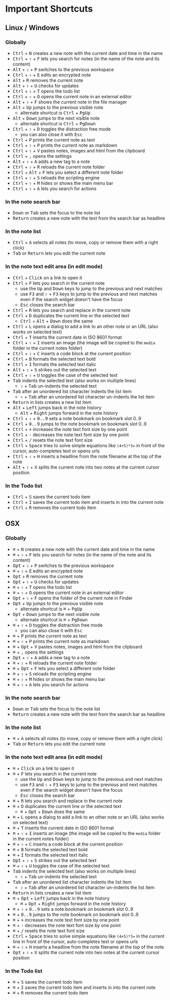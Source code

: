 Important Shortcuts
===================

## Linux / Windows

### Globally

- <kbd>Ctrl</kbd> + <kbd>N</kbd> creates a new note with the current date and time in the name
- <kbd>Ctrl</kbd> + <kbd>⇧</kbd> + <kbd>F</kbd> lets you search for notes (in the name of the note and its content)
- <kbd>Alt</kbd> + <kbd>⇧</kbd> + <kbd>P</kbd> switches to the previous workspace
- <kbd>Ctrl</kbd> + <kbd>⇧</kbd> + <kbd>E</kbd> edits an encrypted note
- <kbd>Alt</kbd> + <kbd>R</kbd> removes the current note
- <kbd>Alt</kbd> + <kbd>⇧</kbd> + <kbd>U</kbd> checks for updates
- <kbd>Ctrl</kbd> + <kbd>⇧</kbd> + <kbd>T</kbd> opens the todo list
- <kbd>Ctrl</kbd> + <kbd>⇧</kbd> + <kbd>O</kbd> opens the current note in an external editor
- <kbd>Alt</kbd> + <kbd>⇧</kbd> + <kbd>F</kbd> shows the current note in the file manager
- <kbd>Alt</kbd> + <kbd>Up</kbd> jumps to the previous visible note
    - alternate shortcut is <kbd>Ctrl</kbd> + <kbd>PgUp</kbd>
- <kbd>Alt</kbd> + <kbd>Down</kbd> jumps to the next visible note
    - alternate shortcut is <kbd>Ctrl</kbd> + <kbd>PgDown</kbd>
- <kbd>Ctrl</kbd> + <kbd>⇧</kbd> + <kbd>D</kbd> toggles the distraction free mode
    - you can also close it with <kbd>Esc</kbd>
- <kbd>Ctrl</kbd> + <kbd>P</kbd> prints the current note as text
- <kbd>Ctrl</kbd> + <kbd>⇧</kbd> + <kbd>P</kbd> prints the current note as markdown
- <kbd>Ctrl</kbd> + <kbd>⇧</kbd> + <kbd>V</kbd> pastes notes, images and html from the clipboard
- <kbd>Ctrl</kbd> + <kbd>,</kbd> opens the settings
- <kbd>Alt</kbd> + <kbd>⇧</kbd> + <kbd>A</kbd> adds a new tag to a note
- <kbd>Ctrl</kbd> + <kbd>⇧</kbd> + <kbd>R</kbd> reloads the current note folder 
- <kbd>Ctrl</kbd> + <kbd>Alt</kbd> + <kbd>F</kbd> lets you select a different note folder
- <kbd>Ctrl</kbd> + <kbd>⇧</kbd> + <kbd>S</kbd> reloads the scripting engine 
- <kbd>Ctrl</kbd> + <kbd>⇧</kbd> + <kbd>M</kbd> hides or shows the main menu bar
- <kbd>Ctrl</kbd> + <kbd>⇧</kbd> + <kbd>A</kbd> lets you search for actions

### In the note search bar

- <kbd>Down</kbd> or <kbd>Tab</kbd> sets the focus to the note list
- <kbd>Return</kbd> creates a new note with the text from the search bar as 
  headline

### In the note list

- <kbd>Ctrl</kbd> + <kbd>A</kbd> selects all notes (to move, copy or remove them with a right click)
- <kbd>Tab</kbd> or <kbd>Return</kbd> lets you edit the current note

### In the note text edit area (in edit mode)

- <kbd>Ctrl</kbd> + <kbd>Click</kbd> on a link to open it
- <kbd>Ctrl</kbd> + <kbd>F</kbd> lets you search in the current note
    - use the <kbd>Up</kbd> and <kbd>Down</kbd> keys to jump to the previous and next matches
    - use <kbd>F3</kbd> and <kbd>⇧</kbd> + <kbd>F3</kbd> keys to jump to the 
      previous and next matches even if the search widget doesn't have the focus
    - <kbd>Esc</kbd> closes the search bar
- <kbd>Ctrl</kbd> + <kbd>R</kbd> lets you search and replace in the current note
- <kbd>Ctrl</kbd> + <kbd>D</kbd> duplicates the current line or the selected text
    - <kbd>Ctrl</kbd> + <kbd>Alt</kbd> + <kbd>Down</kbd> does the same
- <kbd>Ctrl</kbd> + <kbd>L</kbd> opens a dialog to add a link to an other note or an URL (also works on selected text)
- <kbd>Ctrl</kbd> + <kbd>T</kbd> inserts the current date in ISO 8601 format
- <kbd>Ctrl</kbd> + <kbd>⇧</kbd> + <kbd>I</kbd> inserts an image (the image will be copied to the `media` folder in the current notes folder)
- <kbd>Ctrl</kbd> + <kbd>⇧</kbd> + <kbd>C</kbd> inserts a code block at the current position
- <kbd>Ctrl</kbd> + <kbd>B</kbd> formats the selected text bold 
- <kbd>Ctrl</kbd> + <kbd>I</kbd> formats the selected text italic 
- <kbd>Alt</kbd> + <kbd>⇧</kbd> + <kbd>S</kbd> strikes out the selected text
- <kbd>Ctrl</kbd> + <kbd>⇧</kbd> + <kbd>U</kbd> toggles the case of the selected text
- <kbd>Tab</kbd> indents the selected text (also works on multiple lines)
    - <kbd>⇧</kbd> + <kbd>Tab</kbd> un-indents the selected text
- <kbd>Tab</kbd> after an unordered list character indents the list item
    - <kbd>⇧</kbd> + <kbd>Tab</kbd> after an unordered list character 
      un-indents the list item
- <kbd>Return</kbd> in lists creates a new list item
- <kbd>Alt</kbd> + <kbd>Left</kbd> jumps back in the note history
    - <kbd>Alt</kbd> + <kbd>Right</kbd> jumps forward in the note history
- <kbd>Ctrl</kbd> + <kbd>⇧</kbd> + <kbd>0..9</kbd> sets a note bookmark on bookmark slot 0..9
- <kbd>Ctrl</kbd> + <kbd>0..9</kbd> jumps to the note bookmark on bookmark slot 0..9
- <kbd>Ctrl</kbd> + <kbd>+</kbd> increases the note text font size by one point
- <kbd>Ctrl</kbd> + <kbd>-</kbd> decreases the note text font size by one point
- <kbd>Ctrl</kbd> + <kbd>/</kbd> resets the note text font size
- <kbd>Ctrl</kbd> + <kbd>Space</kbd> tries to solve simple equations like `(4+5)*3=` in front of the cursor, auto-completes text or opens urls
- <kbd>Ctrl</kbd> + <kbd>⇧</kbd> + <kbd>H</kbd> inserts a headline from the note filename at the top of the note
- <kbd>Alt</kbd> + <kbd>⇧</kbd> + <kbd>X</kbd> splits the current note into two notes at the current cursor position

### In the Todo list

- <kbd>Ctrl</kbd> + <kbd>S</kbd> saves the current todo item
- <kbd>Ctrl</kbd> + <kbd>I</kbd> saves the current todo item and inserts in into the current note
- <kbd>Ctrl</kbd> + <kbd>R</kbd> removes the current todo item


## OSX

### Globally

- <kbd>⌘</kbd> + <kbd>N</kbd> creates a new note with the current date and time in the name
- <kbd>⌘</kbd> + <kbd>⇧</kbd> + <kbd>F</kbd> lets you search for notes (in the name of the note and its content)
- <kbd>Opt</kbd> + <kbd>⇧</kbd> + <kbd>P</kbd> switches to the previous workspace
- <kbd>⌘</kbd> + <kbd>⇧</kbd> + <kbd>E</kbd> edits an encrypted note
- <kbd>Opt</kbd> + <kbd>R</kbd> removes the current note
- <kbd>Opt</kbd> + <kbd>⇧</kbd> + <kbd>U</kbd> checks for updates
- <kbd>⌘</kbd> + <kbd>⇧</kbd> + <kbd>T</kbd> opens the todo list
- <kbd>⌘</kbd> + <kbd>⇧</kbd> + <kbd>O</kbd> opens the current note in an external editor
- <kbd>Opt</kbd> + <kbd>⇧</kbd> + <kbd>F</kbd> opens the folder of the current note in Finder
- <kbd>Opt</kbd> + <kbd>Up</kbd> jumps to the previous visible note
    - alternate shortcut is <kbd>⌘</kbd> + <kbd>PgUp</kbd>
- <kbd>Opt</kbd> + <kbd>Down</kbd> jumps to the next visible note
    - alternate shortcut is <kbd>⌘</kbd> + <kbd>PgDown</kbd>
- <kbd>⌘</kbd> + <kbd>⇧</kbd> + <kbd>D</kbd> toggles the distraction free mode
    - you can also close it with <kbd>Esc</kbd>
- <kbd>⌘</kbd> + <kbd>P</kbd> prints the current note as text
- <kbd>⌘</kbd> + <kbd>⇧</kbd> + <kbd>P</kbd> prints the current note as markdown
- <kbd>⌘</kbd> + <kbd>Opt</kbd> + <kbd>V</kbd> pastes notes, images and html from the clipboard
- <kbd>⌘</kbd> + <kbd>,</kbd> opens the settings
- <kbd>Opt</kbd> + <kbd>⇧</kbd> + <kbd>A</kbd> adds a new tag to a note
- <kbd>⌘</kbd> + <kbd>⇧</kbd> + <kbd>R</kbd> reloads the current note folder 
- <kbd>⌘</kbd> + <kbd>Opt</kbd> + <kbd>F</kbd> lets you select a different note folder
- <kbd>⌘</kbd> + <kbd>⇧</kbd> + <kbd>S</kbd> reloads the scripting engine 
- <kbd>⌘</kbd> + <kbd>⇧</kbd> + <kbd>M</kbd> hides or shows the main menu bar
- <kbd>⌘</kbd> + <kbd>⇧</kbd> + <kbd>A</kbd> lets you search for actions

### In the note search bar

- <kbd>Down</kbd> or <kbd>Tab</kbd> sets the focus to the note list
- <kbd>Return</kbd> creates a new note with the text from the search bar as 
  headline

### In the note list

- <kbd>⌘</kbd> + <kbd>A</kbd> selects all notes (to move, copy or remove them with a right click)
- <kbd>Tab</kbd> or <kbd>Return</kbd> lets you edit the current note

### In the note text edit area (in edit mode)

- <kbd>⌘</kbd> + <kbd>Click</kbd> on a link to open it
- <kbd>⌘</kbd> + <kbd>F</kbd> lets you search in the current note
    - use the <kbd>Up</kbd> and <kbd>Down</kbd> keys to jump to the previous and next matches
    - use <kbd>F3</kbd> and <kbd>⇧</kbd> + <kbd>F3</kbd> keys to jump to the 
      previous and next matches even if the search widget doesn't have the focus
    - <kbd>Esc</kbd> closes the search bar
- <kbd>⌘</kbd> + <kbd>R</kbd> lets you search and replace in the current note
- <kbd>⌘</kbd> + <kbd>D</kbd> duplicates the current line or the selected text
    - <kbd>⌘</kbd> + <kbd>Opt</kbd> + <kbd>Down</kbd> does the same
- <kbd>⌘</kbd> + <kbd>L</kbd> opens a dialog to add a link to an other note or an URL (also works on selected text)
- <kbd>⌘</kbd> + <kbd>T</kbd> inserts the current date in ISO 8601 format
- <kbd>⌘</kbd> + <kbd>⇧</kbd> + <kbd>I</kbd> inserts an image (the image will be copied to the `media` folder in the current notes folder)
- <kbd>⌘</kbd> + <kbd>⇧</kbd> + <kbd>C</kbd> inserts a code block at the current position
- <kbd>⌘</kbd> + <kbd>B</kbd> formats the selected text bold 
- <kbd>⌘</kbd> + <kbd>I</kbd> formats the selected text italic 
- <kbd>Opt</kbd> + <kbd>⇧</kbd> + <kbd>S</kbd> strikes out the selected text
- <kbd>⌘</kbd> + <kbd>⇧</kbd> + <kbd>U</kbd> toggles the case of the selected text
- <kbd>Tab</kbd> indents the selected text (also works on multiple lines)
    - <kbd>⇧</kbd> + <kbd>Tab</kbd> un-indents the selected text
- <kbd>Tab</kbd> after an unordered list character indents the list item
    - <kbd>⇧</kbd> + <kbd>Tab</kbd> after an unordered list character 
      un-indents the list item
- <kbd>Return</kbd> in lists creates a new list item
- <kbd>⌘</kbd> + <kbd>Opt</kbd> + <kbd>Left</kbd> jumps back in the note history
    - <kbd>⌘</kbd> + <kbd>Opt</kbd> + <kbd>Right</kbd> jumps forward in the note history
- <kbd>⌘</kbd> + <kbd>⇧</kbd> + <kbd>0..9</kbd> sets a note bookmark on bookmark slot 0..9
- <kbd>⌘</kbd> + <kbd>0..9</kbd> jumps to the note bookmark on bookmark slot 0..9
- <kbd>⌘</kbd> + <kbd>+</kbd> increases the note text font size by one point
- <kbd>⌘</kbd> + <kbd>-</kbd> decreases the note text font size by one point
- <kbd>⌘</kbd> + <kbd>/</kbd> resets the note text font size
- <kbd>Ctrl</kbd> + <kbd>Space</kbd> tries to solve simple equations like `(4+5)*3=` in the current line in front of the cursor, auto-completes text or opens urls
- <kbd>⌘</kbd> + <kbd>⇧</kbd> + <kbd>H</kbd> inserts a headline from the note filename at the top of the note
- <kbd>Opt</kbd> + <kbd>⇧</kbd> + <kbd>X</kbd> splits the current note into two notes at the current cursor position

### In the Todo list

- <kbd>⌘</kbd> + <kbd>S</kbd> saves the current todo item
- <kbd>⌘</kbd> + <kbd>I</kbd> saves the current todo item and inserts in into the current note
- <kbd>⌘</kbd> + <kbd>R</kbd> removes the current todo item
